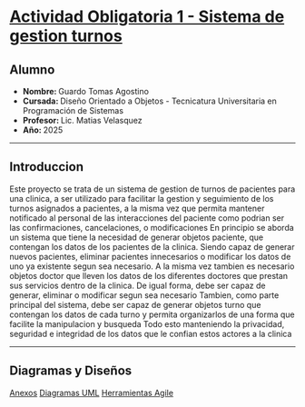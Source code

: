 # <ins> Actividad Obligatoria 1 - Sistema de gestion turnos </ins>

## Alumno
- <strong> Nombre: </strong> Guardo Tomas Agostino
- <strong> Cursada: </strong> Diseño Orientado a Objetos - Tecnicatura Universitaria en Programación de Sistemas
- <strong> Profesor: </strong> Lic. Matias Velasquez
- <strong> Año: </strong> 2025

---

## Introduccion

Este proyecto se trata de un sistema de gestion de turnos de pacientes para una clinica, a ser utilizado para facilitar la gestion y seguimiento de los turnos asignados a pacientes, a la misma vez que permita mantener notificado al personal de las interacciones del paciente como podrian ser las confirmaciones, cancelaciones, o modificaciones
En principio se aborda un sistema que tiene la necesidad de generar objetos paciente, que contengan los datos de los pacientes de la clinica. Siendo capaz de generar nuevos pacientes, eliminar pacientes innecesarios o modificar los datos de uno ya existente segun sea necesario. A la misma vez tambien es necesario objetos doctor que lleven los datos de los diferentes doctores que prestan sus servicios dentro de la clinica. De igual forma, debe ser capaz de generar, eliminar o modificar segun sea necesario
Tambien, como parte principal del sistema, debe ser capaz de generar objetos turno que contengan los datos de cada turno y permita organizarlos de una forma que facilite la manipulacion y busqueda
Todo esto manteniendo la privacidad, seguridad e integridad de los datos que le confian estos actores a la clinica 

---

## Diagramas y Diseños

[Anexos](./MarkDown/anexos.md)
[Diagramas UML](./MarkDown/DiagramasUML.md)
[Herramientas Agile](./MarkDown/herramientas_agile.md)